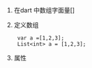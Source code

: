 1. 在dart 中数组字面量[]

2. 定义数组

        var a =[1,2,3];
        List<int> a = [1,2,3];

3. 属性

> 
        